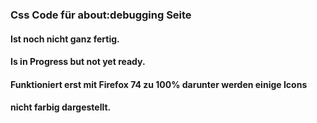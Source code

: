 ### Css Code für about:debugging Seite

#### Ist noch nicht ganz fertig.    
#### Is in Progress but not yet ready.   

#### Funktioniert erst mit Firefox 74 zu 100% darunter werden einige Icons     
#### nicht farbig dargestellt.   
